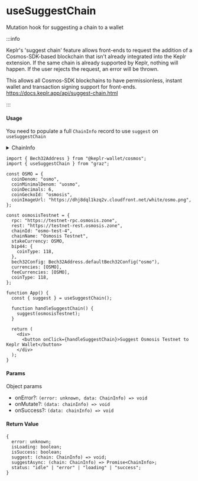 # useSuggestChain

Mutation hook for suggesting a chain to a wallet

:::info

Keplr's 'suggest chain' feature allows front-ends to request the addition of a Cosmos-SDK-based blockchain that isn't already integrated into the Keplr extension. If the same chain is already supported by Keplr, nothing will happen. If the user rejects the request, an error will be thrown.

This allows all Cosmos-SDK blockchains to have permissionless, instant wallet and transaction signing support for front-ends.
https://docs.keplr.app/api/suggest-chain.html

:::

#### Usage

You need to populate a full `ChainInfo` record to use `suggest` on `useSuggestChain`

<details><summary>ChainInfo</summary>
<p>

https://docs.keplr.app/api/suggest-chain.html

```tsx
interface ChainInfo {
  readonly rpc: string;
  readonly rest: string;
  readonly chainId: string;
  readonly chainName: string;
  /**
   * This indicates the type of coin that can be used for stake.
   * You can get actual currency information from Currencies.
   */
  readonly stakeCurrency: Currency;
  readonly walletUrlForStaking?: string;
  readonly bip44: {
    coinType: number;
  };
  readonly alternativeBIP44s?: BIP44[];
  readonly bech32Config: Bech32Config;

  readonly currencies: AppCurrency[];
  /**
   * This indicates which coin or token can be used for fee to send transaction.
   * You can get actual currency information from Currencies.
   */
  readonly feeCurrencies: Currency[];

  /**
   * This is used to set the fee of the transaction.
   * If this field is empty, it just use the default gas price step (low: 0.01, average: 0.025, high: 0.04).
   * And, set field's type as primitive number because it is hard to restore the prototype after deserialzing if field's type is `Dec`.
   */
  readonly gasPriceStep?: {
    low: number;
    average: number;
    high: number;
  };

  /**
   * Indicate the features supported by this chain. Ex) cosmwasm, secretwasm ...
   */
  readonly features?: string[];
}
```

</p>
</details>

```tsx
import { Bech32Address } from "@keplr-wallet/cosmos";
import { useSuggestChain } from "graz";

const OSMO = {
  coinDenom: "osmo",
  coinMinimalDenom: "uosmo",
  coinDecimals: 6,
  coinGeckoId: "osmosis",
  coinImageUrl: "https://dhj8dql1kzq2v.cloudfront.net/white/osmo.png",
};

const osmosisTestnet = {
  rpc: "https://testnet-rpc.osmosis.zone",
  rest: "https://testnet-rest.osmosis.zone",
  chainId: "osmo-test-4",
  chainName: "Osmosis Testnet",
  stakeCurrency: OSMO,
  bip44: {
    coinType: 118,
  },
  bech32Config: Bech32Address.defaultBech32Config("osmo"),
  currencies: [OSMO],
  feeCurrencies: [OSMO],
  coinType: 118,
};

function App() {
  const { suggest } = useSuggestChain();

  function handleSuggestChain() {
    suggest(osmosisTestnet);
  }

  return (
    <div>
      <button onClick={handleSuggestChain}>Suggest Osmosis Testnet to Keplr Wallet</button>
    </div>
  );
}
```

#### Params

Object params

- onError?: `(error: unknown, data: ChainInfo) => void`
- onMutate?: `(data: chainInfo) => void`
- onSuccess?: `(data: chainInfo) => void`

#### Return Value

```tsx
{
  error: unknown;
  isLoading: boolean;
  isSuccess: boolean;
  suggest: (chain: ChainInfo) => void;
  suggestAsync: (chain: ChainInfo) => Promise<ChainInfo>;
  status: "idle" | "error" | "loading" | "success";
}
```
